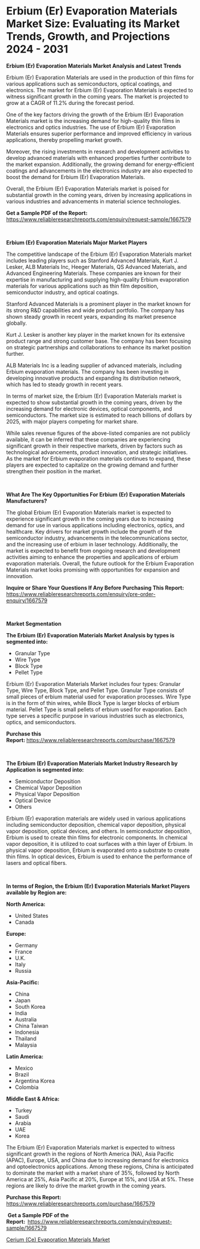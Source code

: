 <p><h1>Erbium (Er) Evaporation Materials Market Size: Evaluating its Market Trends, Growth, and Projections 2024 - 2031</h1></p><p><strong>Erbium (Er) Evaporation Materials Market Analysis and Latest Trends</strong></p>
<p><p>Erbium (Er) Evaporation Materials are used in the production of thin films for various applications such as semiconductors, optical coatings, and electronics. The market for Erbium (Er) Evaporation Materials is expected to witness significant growth in the coming years. The market is projected to grow at a CAGR of 11.2% during the forecast period.</p><p>One of the key factors driving the growth of the Erbium (Er) Evaporation Materials market is the increasing demand for high-quality thin films in electronics and optics industries. The use of Erbium (Er) Evaporation Materials ensures superior performance and improved efficiency in various applications, thereby propelling market growth.</p><p>Moreover, the rising investments in research and development activities to develop advanced materials with enhanced properties further contribute to the market expansion. Additionally, the growing demand for energy-efficient coatings and advancements in the electronics industry are also expected to boost the demand for Erbium (Er) Evaporation Materials.</p><p>Overall, the Erbium (Er) Evaporation Materials market is poised for substantial growth in the coming years, driven by increasing applications in various industries and advancements in material science technologies.</p></p>
<p><strong>Get a Sample PDF of the Report:&nbsp;</strong> <a href="https://www.reliableresearchreports.com/enquiry/request-sample/1667579">https://www.reliableresearchreports.com/enquiry/request-sample/1667579</a></p>
<p>&nbsp;</p>
<p><strong>Erbium (Er) Evaporation Materials Major Market Players</strong></p>
<p><p>The competitive landscape of the Erbium (Er) Evaporation Materials market includes leading players such as Stanford Advanced Materials, Kurt J. Lesker, ALB Materials Inc, Heeger Materials, QS Advanced Materials, and Advanced Engineering Materials. These companies are known for their expertise in manufacturing and supplying high-quality Erbium evaporation materials for various applications such as thin film deposition, semiconductor industry, and optical coatings.</p><p>Stanford Advanced Materials is a prominent player in the market known for its strong R&D capabilities and wide product portfolio. The company has shown steady growth in recent years, expanding its market presence globally.</p><p>Kurt J. Lesker is another key player in the market known for its extensive product range and strong customer base. The company has been focusing on strategic partnerships and collaborations to enhance its market position further.</p><p>ALB Materials Inc is a leading supplier of advanced materials, including Erbium evaporation materials. The company has been investing in developing innovative products and expanding its distribution network, which has led to steady growth in recent years.</p><p>In terms of market size, the Erbium (Er) Evaporation Materials market is expected to show substantial growth in the coming years, driven by the increasing demand for electronic devices, optical components, and semiconductors. The market size is estimated to reach billions of dollars by 2025, with major players competing for market share.</p><p>While sales revenue figures of the above-listed companies are not publicly available, it can be inferred that these companies are experiencing significant growth in their respective markets, driven by factors such as technological advancements, product innovation, and strategic initiatives. As the market for Erbium evaporation materials continues to expand, these players are expected to capitalize on the growing demand and further strengthen their position in the market.</p></p>
<p>&nbsp;</p>
<p><strong>What Are The Key Opportunities For Erbium (Er) Evaporation Materials Manufacturers?</strong></p>
<p><p>The global Erbium (Er) Evaporation Materials market is expected to experience significant growth in the coming years due to increasing demand for use in various applications including electronics, optics, and healthcare. Key drivers for market growth include the growth of the semiconductor industry, advancements in the telecommunications sector, and the increasing use of erbium in laser technology. Additionally, the market is expected to benefit from ongoing research and development activities aiming to enhance the properties and applications of erbium evaporation materials. Overall, the future outlook for the Erbium Evaporation Materials market looks promising with opportunities for expansion and innovation.</p></p>
<p><strong>Inquire or Share Your Questions If Any Before Purchasing This Report:</strong> <a href="https://www.reliableresearchreports.com/enquiry/pre-order-enquiry/1667579">https://www.reliableresearchreports.com/enquiry/pre-order-enquiry/1667579</a></p>
<p>&nbsp;</p>
<p><strong>Market Segmentation</strong></p>
<p><strong>The Erbium (Er) Evaporation Materials Market Analysis by types is segmented into:</strong></p>
<p><ul><li>Granular Type</li><li>Wire Type</li><li>Block Type</li><li>Pellet Type</li></ul></p>
<p><p>Erbium (Er) Evaporation Materials Market includes four types: Granular Type, Wire Type, Block Type, and Pellet Type. Granular Type consists of small pieces of erbium material used for evaporation processes. Wire Type is in the form of thin wires, while Block Type is larger blocks of erbium material. Pellet Type is small pellets of erbium used for evaporation. Each type serves a specific purpose in various industries such as electronics, optics, and semiconductors.</p></p>
<p><strong>Purchase this Report:&nbsp;</strong><a href="https://www.reliableresearchreports.com/purchase/1667579">https://www.reliableresearchreports.com/purchase/1667579</a></p>
<p>&nbsp;</p>
<p><strong>The Erbium (Er) Evaporation Materials Market Industry Research by Application is segmented into:</strong></p>
<p><ul><li>Semiconductor Deposition</li><li>Chemical Vapor Deposition</li><li>Physical Vapor Deposition</li><li>Optical Device</li><li>Others</li></ul></p>
<p><p>Erbium (Er) evaporation materials are widely used in various applications including semiconductor deposition, chemical vapor deposition, physical vapor deposition, optical devices, and others. In semiconductor deposition, Erbium is used to create thin films for electronic components. In chemical vapor deposition, it is utilized to coat surfaces with a thin layer of Erbium. In physical vapor deposition, Erbium is evaporated onto a substrate to create thin films. In optical devices, Erbium is used to enhance the performance of lasers and optical fibers.</p></p>
<p>&nbsp;</p>
<p><strong>In terms of Region, the Erbium (Er) Evaporation Materials Market Players available by Region are:</strong></p>
<p>
    <p> <strong> North America: </strong>
        <ul>
            <li>United States</li>
            <li>Canada</li>
        </ul>
        </p> 
    <p> <strong> Europe: </strong>
        <ul>
            <li>Germany</li>
            <li>France</li>
            <li>U.K.</li>
            <li>Italy</li>
            <li>Russia</li>
        </ul>
        </p> 
    <p> <strong> Asia-Pacific: </strong>
        <ul>
            <li>China</li>
            <li>Japan</li>
            <li>South Korea</li>
            <li>India</li>
            <li>Australia</li>
            <li>China Taiwan</li>
            <li>Indonesia</li>
            <li>Thailand</li>
            <li>Malaysia</li>
        </ul>
        </p> 
    <p> <strong> Latin America: </strong>
        <ul>
            <li>Mexico</li>
            <li>Brazil</li>
            <li>Argentina Korea</li>
            <li>Colombia</li>
        </ul>
        </p> 
    <p> <strong> Middle East & Africa: </strong>
        <ul>
            <li>Turkey</li>
            <li>Saudi</li>
            <li>Arabia</li>
            <li>UAE</li>
            <li>Korea</li>
        </ul>
    </p>
    </p>
<p><p>The Erbium (Er) Evaporation Materials market is expected to witness significant growth in the regions of North America (NA), Asia Pacific (APAC), Europe, USA, and China due to increasing demand for electronics and optoelectronics applications. Among these regions, China is anticipated to dominate the market with a market share of 35%, followed by North America at 25%, Asia Pacific at 20%, Europe at 15%, and USA at 5%. These regions are likely to drive the market growth in the coming years.</p></p>
<p><strong>Purchase this Report: </strong><a href="https://www.reliableresearchreports.com/purchase/1667579">https://www.reliableresearchreports.com/purchase/1667579</a></p>
<p>&nbsp;<strong>Get a Sample PDF of the Report:&nbsp;&nbsp;</strong><a href="https://www.reliableresearchreports.com/enquiry/request-sample/1667579">https://www.reliableresearchreports.com/enquiry/request-sample/1667579</a></p>
<p><strong></strong></p>
<p><p><a href="https://github.com/JameTravis/Market-Research-Report-List-4/blob/main/cerium-ce-evaporation-materials-market.md">Cerium (Ce) Evaporation Materials Market</a></p></p>